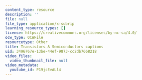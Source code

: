```yaml
---
content_type: resource
description: ''
file: null
file_type: application/x-subrip
learning_resource_types: []
license: https://creativecommons.org/licenses/by-nc-sa/4.0/
ocw_type: OCWFile
resourcetype: Other
title: Transistors & Semiconductors captions
uid: 3496767e-13be-44ef-9873-cc2db7668218
video_files:
  video_thumbnail_file: null
video_metadata:
  youtube_id: P19jcEvALl4
---
```

